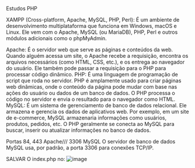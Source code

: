 Estudos PHP

XAMPP (Cross-platform, Apache, MySQL, PHP, Perl): É um ambiente de desenvolvimento multiplataforma que funciona em Windows, macOS e Linux. Ele vem com o Apache, MySQL (ou MariaDB), PHP, Perl e outros módulos adicionais como o phpMyAdmin.

Apache: É o servidor web que serve as páginas e conteúdos da web. Quando alguém acessa um site, o Apache recebe a requisição, encontra os arquivos necessários (como HTML, CSS, etc.), e os entrega ao navegador do usuário. Ele também pode passar a requisição para o PHP para processar código dinâmico.
PHP: É uma linguagem de programação de script que roda no servidor. PHP é amplamente usado para criar páginas web dinâmicas, onde o conteúdo da página pode mudar com base nas ações do usuário ou dados de um banco de dados. O PHP processa o código no servidor e envia o resultado para o navegador como HTML.
MySQL: É um sistema de gerenciamento de banco de dados relacional. Ele armazena e gerencia os dados de aplicativos web. Por exemplo, em um site de e-commerce, MySQL armazenaria informações como usuários, produtos, pedidos, etc. O PHP geralmente se conecta ao MySQL para buscar, inserir ou atualizar informações no banco de dados.

Portas 84, 443 Apache/// 3306 MySQL
O servidor de banco de dados MySQL usa, por padrão, a porta 3306 para conexões TCP/IP.



SALVAR O index.php no:
![image](https://github.com/user-attachments/assets/2997d238-bbd3-4326-bf44-639c72a7361a)



